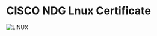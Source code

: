 
 # CISCO NDG Lnux Certificate
 
 ![LINUX](https://user-images.githubusercontent.com/98802184/152668143-2b4082ee-b141-4483-9144-32807f3d1e32.PNG)

